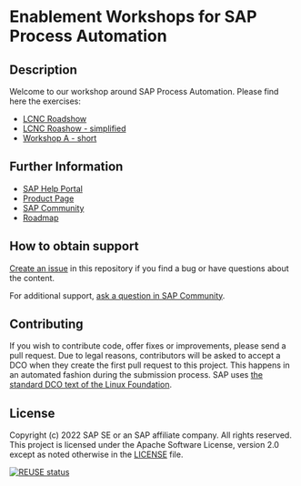 # Enablement Workshops for SAP Process Automation
<!--- Register repository https://api.reuse.software/register, then add REUSE badge:
[![REUSE status](https://api.reuse.software/badge/github.com/SAP-samples/REPO-NAME)](https://api.reuse.software/info/github.com/SAP-samples/REPO-NAME)
-->

## Description
Welcome to our workshop around SAP Process Automation.
Please find here the exercises:

- [LCNC Roadshow](https://github.com/SAP-samples/process-automation-enablement/tree/main/Workshops/LCNC_Roadshow)
- [LCNC Roashow - simplified](https://github.com/SAP-samples/process-automation-enablement/tree/main/Workshops/LCNC_Roadshow%20-%20simplified)
- [Workshop A - short](https://github.com/SAP-samples/process-automation-enablement/tree/main/Workshops/Workshop%20A%20-%20short)

## Further Information

- [SAP Help Portal](https://help.sap.com/viewer/a331c4ef0a9d48a89c779fd449c022e7/Cloud/en-US/c20b4e77201b4cde9ce4227e21850deb.html)
- [Product Page](https://www.sap.com/products/process-automation.html)
- [SAP Community](https://community.sap.com/topics/process-automation)
- [Roadmap](https://roadmaps.sap.com/board?BA=000D3ABE796A1EDCA2CF8D5EAA180EB6&range=CURRENT-LAST#Q2%202022)

## How to obtain support
[Create an issue](https://github.com/SAP-samples/process-automation-enablement/issues) in this repository if you find a bug or have questions about the content.
 
For additional support, [ask a question in SAP Community](https://community.sap.com/topics/process-automation).

## Contributing
If you wish to contribute code, offer fixes or improvements, please send a pull request. Due to legal reasons, contributors will be asked to accept a DCO when they create the first pull request to this project. This happens in an automated fashion during the submission process. SAP uses [the standard DCO text of the Linux Foundation](https://developercertificate.org/).

## License
Copyright (c) 2022 SAP SE or an SAP affiliate company. All rights reserved. This project is licensed under the Apache Software License, version 2.0 except as noted otherwise in the [LICENSE](LICENSES/Apache-2.0.txt) file.

[![REUSE status](https://api.reuse.software/badge/github.com/SAP-samples/process-automation-enablement)](https://api.reuse.software/info/github.com/SAP-samples/process-automation-enablement)
